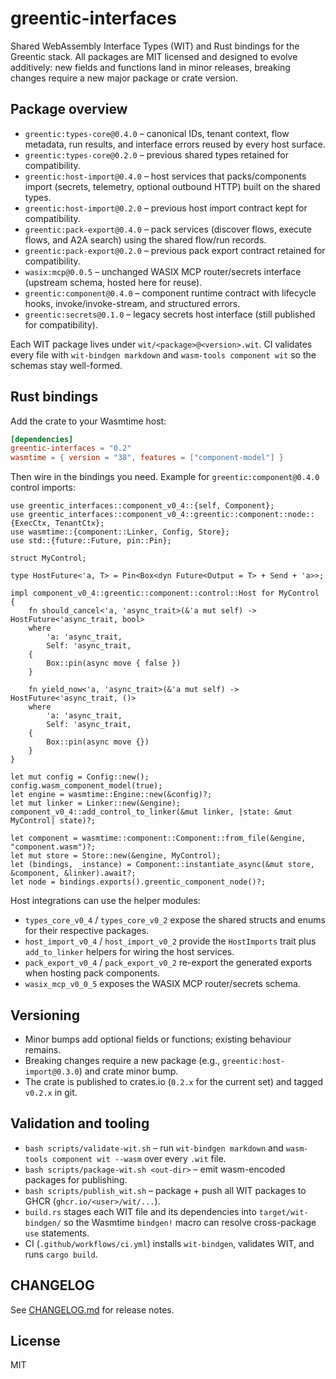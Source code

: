 # greentic-interfaces

Shared WebAssembly Interface Types (WIT) and Rust bindings for the Greentic stack. All packages are MIT licensed and designed to evolve additively: new fields and functions land in minor releases, breaking changes require a new major package or crate version.

## Package overview

- `greentic:types-core@0.4.0` – canonical IDs, tenant context, flow metadata, run results, and interface errors reused by every host surface.
- `greentic:types-core@0.2.0` – previous shared types retained for compatibility.
- `greentic:host-import@0.4.0` – host services that packs/components import (secrets, telemetry, optional outbound HTTP) built on the shared types.
- `greentic:host-import@0.2.0` – previous host import contract kept for compatibility.
- `greentic:pack-export@0.4.0` – pack services (discover flows, execute flows, and A2A search) using the shared flow/run records.
- `greentic:pack-export@0.2.0` – previous pack export contract retained for compatibility.
- `wasix:mcp@0.0.5` – unchanged WASIX MCP router/secrets interface (upstream schema, hosted here for reuse).
- `greentic:component@0.4.0` – component runtime contract with lifecycle hooks, invoke/invoke-stream, and structured errors.
- `greentic:secrets@0.1.0` – legacy secrets host interface (still published for compatibility).

Each WIT package lives under `wit/<package>@<version>.wit`. CI validates every file with `wit-bindgen markdown` and `wasm-tools component wit` so the schemas stay well-formed.

## Rust bindings

Add the crate to your Wasmtime host:

```toml
[dependencies]
greentic-interfaces = "0.2"
wasmtime = { version = "38", features = ["component-model"] }
```

Then wire in the bindings you need. Example for `greentic:component@0.4.0` control imports:

```rust,ignore
use greentic_interfaces::component_v0_4::{self, Component};
use greentic_interfaces::component_v0_4::greentic::component::node::{ExecCtx, TenantCtx};
use wasmtime::{component::Linker, Config, Store};
use std::{future::Future, pin::Pin};

struct MyControl;

type HostFuture<'a, T> = Pin<Box<dyn Future<Output = T> + Send + 'a>>;

impl component_v0_4::greentic::component::control::Host for MyControl {
    fn should_cancel<'a, 'async_trait>(&'a mut self) -> HostFuture<'async_trait, bool>
    where
        'a: 'async_trait,
        Self: 'async_trait,
    {
        Box::pin(async move { false })
    }

    fn yield_now<'a, 'async_trait>(&'a mut self) -> HostFuture<'async_trait, ()>
    where
        'a: 'async_trait,
        Self: 'async_trait,
    {
        Box::pin(async move {})
    }
}

let mut config = Config::new();
config.wasm_component_model(true);
let engine = wasmtime::Engine::new(&config)?;
let mut linker = Linker::new(&engine);
component_v0_4::add_control_to_linker(&mut linker, |state: &mut MyControl| state)?;

let component = wasmtime::component::Component::from_file(&engine, "component.wasm")?;
let mut store = Store::new(&engine, MyControl);
let (bindings, _instance) = Component::instantiate_async(&mut store, &component, &linker).await?;
let node = bindings.exports().greentic_component_node()?;
```

Host integrations can use the helper modules:

- `types_core_v0_4` / `types_core_v0_2` expose the shared structs and enums for their respective packages.
- `host_import_v0_4` / `host_import_v0_2` provide the `HostImports` trait plus `add_to_linker` helpers for wiring the host services.
- `pack_export_v0_4` / `pack_export_v0_2` re-export the generated exports when hosting pack components.
- `wasix_mcp_v0_0_5` exposes the WASIX MCP router/secrets schema.

## Versioning

- Minor bumps add optional fields or functions; existing behaviour remains.
- Breaking changes require a new package (e.g., `greentic:host-import@0.3.0`) and crate minor bump.
- The crate is published to crates.io (`0.2.x` for the current set) and tagged `v0.2.x` in git.

## Validation and tooling

- `bash scripts/validate-wit.sh` – run `wit-bindgen markdown` and `wasm-tools component wit --wasm` over every `.wit` file.
- `bash scripts/package-wit.sh <out-dir>` – emit wasm-encoded packages for publishing.
- `bash scripts/publish_wit.sh` – package + push all WIT packages to GHCR (`ghcr.io/<user>/wit/...`).
- `build.rs` stages each WIT file and its dependencies into `target/wit-bindgen/` so the Wasmtime `bindgen!` macro can resolve cross-package `use` statements.
- CI (`.github/workflows/ci.yml`) installs `wit-bindgen`, validates WIT, and runs `cargo build`.

## CHANGELOG

See [CHANGELOG.md](CHANGELOG.md) for release notes.

## License

MIT
